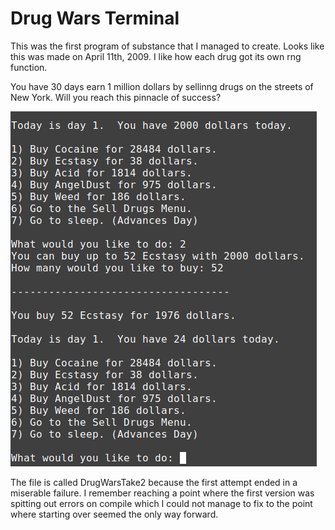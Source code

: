 # Drug Wars Terminal

This was the first program of substance that I managed to create. Looks like this was made on April 11th, 2009. I like how each drug got its own rng function.

You have 30 days earn 1 million dollars by sellinng drugs on the streets of New York. Will you reach this pinnacle of success?

![Screenshot](screenshot.png)

The file is called DrugWarsTake2 because the first attempt ended in a miserable failure. I remember reaching a point where the first version was spitting out errors on compile which I could not manage to fix to the point where starting over seemed the only way forward.
